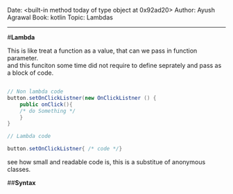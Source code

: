 Date: <built-in method today of type object at 0x92ad20>
Author: Ayush Agrawal
Book: kotlin
Topic: Lambdas 


---


#__Lambda__

This is like treat a function as a value, that can we pass in function parameter.  
and this funciton some time did not require to define seprately and pass as a block of code.

```Java

// Non lambda code  
button.setOnClickListner(new OnClickListner () {
    public onClick(){
	/* do Something */
    }
}

// Lambda code  

button.setOnClickListner{ /* code */}

```

see how small and readable code is, this is a substitue of anonymous classes.  

##__Syntax__  




